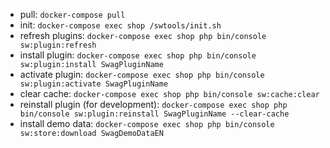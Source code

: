 - pull: `docker-compose pull`
- init: `docker-compose exec shop /swtools/init.sh`
- refresh plugins: `docker-compose exec shop php bin/console sw:plugin:refresh`
- install plugin: `docker-compose exec shop php bin/console sw:plugin:install SwagPluginName`
- activate plugin: `docker-compose exec shop php bin/console sw:plugin:activate SwagPluginName`
- clear cache: `docker-compose exec shop php bin/console sw:cache:clear`
- reinstall plugin (for development): `docker-compose exec shop php bin/console sw:plugin:reinstall SwagPluginName --clear-cache`
- install demo data: `docker-compose exec shop php bin/console sw:store:download SwagDemoDataEN`